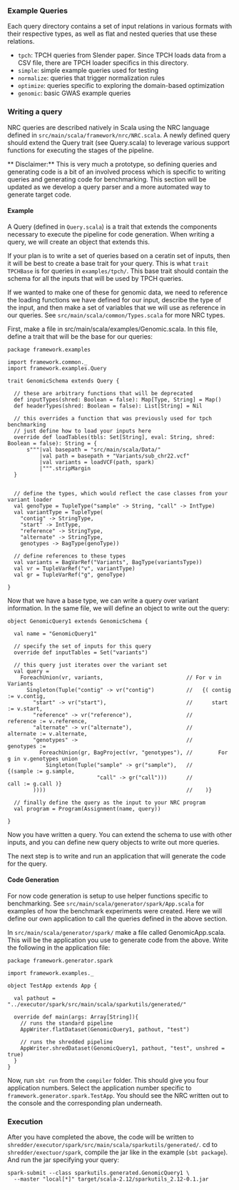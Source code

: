 ### Example Queries

Each query directory contains a set of input relations in various formats with their respective types, 
as well as flat and nested queries that use these relations. 

* `tpch`: TPCH queries from Slender paper. Since TPCH loads data from a CSV file, there are TPCH loader specifics in this directory.
* `simple`: simple example queries used for testing
* `normalize`: queries that trigger normalization rules
* `optimize`: queries specific to exploring the domain-based optimization
* `genomic`: basic GWAS example queries

### Writing a query

NRC queries are described natively in Scala using the NRC language defined in `src/main/scala/framework/nrc/NRC.scala`. 
A newly defined query should extend the Query trait (see Query.scala) to leverage various support functions for executing the 
stages of the pipeline. 

** Disclaimer:** This is very much a prototype, so defining queries and generating code is a bit of an involved process which is specific to writing queries and generating code for benchmarking. This section will be updated as we develop a query parser and a more automated way to generate target code.

#### Example

A Query (defined in `Query.scala`) is a trait that extends the components necessary 
to execute the pipeline for code generation. When writing a query, we will create 
an object that extends this. 

If your plan is to write a set of queries based on a ceratin set of inputs, then 
it will be best to create a base trait for your query. This is what `trait TPCHBase` 
is for queries in `examples/tpch/`. This base trait should contain the schema for 
all the inputs that will be used by TPCH queries. 

If we wanted to make one of these for genomic data, we need to reference the 
loading functions we have defined for our input, describe the type of the input, 
and then make a set of variables that we will use as reference in our queries. 
See `src/main/scala/common/Types.scala` for more NRC types.

First, make a file in src/main/scala/examples/Genomic.scala. In this file, 
define a trait that will be the base for our queries:

```
package framework.examples

import framework.common._
import framework.examples.Query

trait GenomicSchema extends Query {
  
  // these are arbitrary functions that will be deprecated
  def inputTypes(shred: Boolean = false): Map[Type, String] = Map()
  def headerTypes(shred: Boolean = false): List[String] = Nil

  // this overrides a function that was previously used for tpch benchmarking
  // just define how to load your inputs here
  override def loadTables(tbls: Set[String], eval: String, shred: Boolean = false): String = {
      s"""|val basepath = "src/main/scala/Data/"
          |val path = basepath + "Variants/sub_chr22.vcf"
          |val variants = loadVCF(path, spark)
          |""".stripMargin
  }


  // define the types, which would reflect the case classes from your variant loader 
  val genoType = TupleType("sample" -> String, "call" -> IntType)
  val variantType = TupleType(
    "contig" -> StringType, 
    "start" -> IntType, 
    "reference" -> StringType, 
    "alternate" -> StringType, 
    genotypes -> BagType(genoType))

  // define references to these types
  val variants = BagVarRef("Variants", BagType(variantsType))
  val vr = TupleVarRef("v", variantType)
  val gr = TupleVarRef("g", genoType)

}
```

Now that we have a base type, we can write a query over variant information. 
In the same file, we will define an object to write out the query:

```
object GenomicQuery1 extends GenomicSchema {
  
  val name = "GenomicQuery1"

  // specify the set of inputs for this query
  override def inputTables = Set("variants")

  // this query just iterates over the variant set
  val query = 
    ForeachUnion(vr, variants,                          // For v in Variants
      Singleton(Tuple("contig" -> vr("contig")          //   {( contig := v.contig,  
        "start" -> vr("start"),                         //      start := v.start, 
        "reference" -> vr("reference"),                 //       reference := v.reference,
        "alternate" -> vr("alternate"),                 //       alternate := v.alternate,
        "genotypes" ->                                  //       genotypes := 
          ForeachUnion(gr, BagProject(vr, "genotypes"), //        For g in v.genotypes union
            Singleton(Tuple("sample" -> gr("sample"),   //          {(sample := g.sample,
                            "call" -> gr("call")))      //            call := g.call )}
        ))))                                            //    )}

  // finally define the query as the input to your NRC program
  val program = Program(Assignment(name, query))

}
```

Now you have written a query. You can extend the schema to use with other inputs, and 
you can define new query objects to write out more queries. 

The next step is to write and run an application that will generate the code for the query. 

#### Code Generation

For now code generation is setup to use helper functions specific to benchmarking. See `src/main/scala/generator/spark/App.scala` for examples of how the benchmark experiments were created. Here we will define our own application to call the queries defined in the above section. 

In `src/main/scala/generator/spark/` make a file called GenomicApp.scala. This will be the application you use to generate code from the above. Write the following in the application file:

```
package framework.generator.spark

import framework.examples._

object TestApp extends App {

  val pathout = "../executor/spark/src/main/scala/sparkutils/generated/"
 
  override def main(args: Array[String]){
    // runs the standard pipeline
    AppWriter.flatDataset(GenomicQuery1, pathout, "test")
    
    // runs the shredded pipeline
    AppWriter.shredDataset(GenomicQuery1, pathout, "test", unshred = true)
  }
}
```

Now, run `sbt run` from the `compiler` folder. This should give you four application numbers. Select the application number specific to `framework.generator.spark.TestApp`. You should see the NRC written out to the console and the corresponding plan underneath.

### Execution

After you have completed the above, the code will be written to `shredder/executor/spark/src/main/scala/sparkutils/generated/`. cd to `shredder/exectuor/spark`, compile the jar like in the example (`sbt package`). And run the jar specifying your query: 

```
spark-submit --class sparkutils.generated.GenomicQuery1 \
  --master "local[*]" target/scala-2.12/sparkutils_2.12-0.1.jar
```
